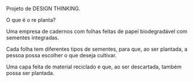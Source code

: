 Projeto de DESIGN THINKING.

O que é o re planta?

Uma empresa de cadernos com folhas feitas de papel biodegradável com sementes integradas.

Cada folha tem diferentes tipos de sementes, para que, ao ser plantada, a pessoa possa escolher o que deseja cultivar.

Uma capa feita de material reciclado e que, ao ser descartada, também possa ser plantada.



